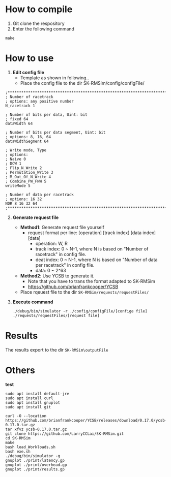 # How to compile
1. Git clone the respository
2. Enter the following command
```
make
```

# How to use
1. **Edit config file**  
    * Template as shown in following..
    * Place the config file to the dir SK-RMSim/config/configFile/
```
;********************************************************************************
; Number of racetrack
; options: any positive number
N_racetrack 1

; Number of bits per data, Uint: bit
; fixed 64
dataWidth 64 

; Number of bits per data segment, Uint: bit
; options: 8, 16, 64
dataWidthSegment 64

; Write mode, Type
; options:
; Naive 0
; DCW 1 
; Flip_N_Write 2 
; Permutation_Write 3 
; M_Out_Of_N_Write 4
; Combine_PW_FNW 5
writeMode 5

; Number of data per racetrack
; options: 16 32 
NDR 8 16 32 64
;********************************************************************************
```
2. **Generate request file**
   * **Method1**: Generate request file yourself
     * request format per line: [operation] [track index] [data index] [data]  
       * operation: W, R
       * track index: 0 ~ N-1, where N is based on "Number of racetrack" in config file.
       * deat index: 0 ~ N-1, where N is based on "Number of data per racetrack" in config file.
       * data: 0 ~ 2^63
   * **Method2**: Use YCSB to generate it.  
     * Note that you have to trans the format adapted to SK-RMSim
     * https://github.com/brianfrankcooper/YCSB
   * Place rqeuest file to the dir ``SK-RMSim/requests/requestFiles/``
3. **Execute command**  

    `./debug/bin/simulator -r ./config/configFile/[confige file] ./requests/requestFiles/[request file]`
# Results
The results export to the dir `SK-RMSim\outputFile`

# Others
**test**
```
sudo apt install default-jre
sudo apt install curl
sudo apt install gnuplot
sudo apt install git

curl -O --location https://github.com/brianfrankcooper/YCSB/releases/download/0.17.0/ycsb-0.17.0.tar.gz
tar xfvz ycsb-0.17.0.tar.gz
git clone https://github.com/LarryCCLai/SK-RMSim.git
cd SK-RMSim
make
bash load_Workloads.sh
bash exe.sh
./debug/bin/simulator -g
gnuplot ./print/latency.gp
gnuplot ./print/overhead.gp
gnuplot ./print/results.gp
```
